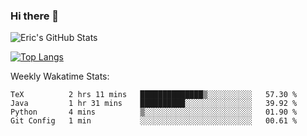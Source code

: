 ### Hi there 👋

<!-- [![Eric's GitHub Stats](https://github-readme-stats.vercel.app/api?username=ericxiaseattle)](https://github.com/anuraghazra/github-readme-stats)-->
![Eric's GitHub Stats](https://github-readme-stats.vercel.app/api?username=ericxiaseattle&hide=contribs,prs&show_icons=true&count_private=true)

[![Top Langs](https://github-readme-stats.vercel.app/api/top-langs/?username=ericxiaseattle&langs_count=10)](https://github.com/anuraghazra/github-readme-stats)


Weekly Wakatime Stats:
<!--START_SECTION:waka-->
```text
TeX          2 hrs 11 mins   ██████████████▒░░░░░░░░░░   57.30 % 
Java         1 hr 31 mins    ██████████░░░░░░░░░░░░░░░   39.92 % 
Python       4 mins          ▒░░░░░░░░░░░░░░░░░░░░░░░░   01.90 % 
Git Config   1 min           ░░░░░░░░░░░░░░░░░░░░░░░░░   00.61 % 
```
<!--END_SECTION:waka-->
